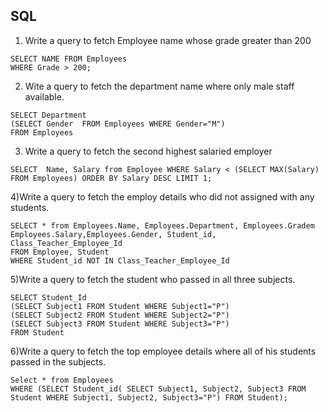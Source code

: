 ## SQL

1) Write a query to fetch Employee name whose grade greater than 200

```
SELECT NAME FROM Employees
WHERE Grade > 200;
```

2) Wite a query to fetch the department name where only male staff available.

```
SELECT Department 
(SELECT Gender  FROM Employees WHERE Gender="M")
FROM Employees
```
3) Write a query to fetch the second highest salaried employer
```
SELECT  Name, Salary from Employee WHERE Salary < (SELECT MAX(Salary) FROM Employees) ORDER BY Salary DESC LIMIT 1;
```
4)Write a query to fetch the employ details who did not assigned with any students.
```
SELECT * from Employees.Name, Employees.Department, Employees.Gradem Employees.Salary,Employees.Gender, Student_id, Class_Teacher_Employee_Id 
FROM Employee, Student 
WHERE Student_id NOT IN Class_Teacher_Employee_Id
```

5)Write a query to fetch the student who passed in all three subjects.

```
SELECT Student_Id 
(SELECT Subject1 FROM Student WHERE Subject1="P")
(SELECT Subject2 FROM Student WHERE Subject2="P")
(SELECT Subject3 FROM Student WHERE Subject3="P")
FROM Student
```

6)Write a query to fetch the top employee details where all of his students passed in the subjects.

```
Select * from Employees
WHERE (SELECT Student_id( SELECT Subject1, Subject2, Subject3 FROM Student WHERE Subject1, Subject2, Subject3="P") FROM Student); 
```

